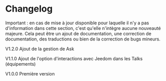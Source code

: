 # Changelog

Important : en cas de mise à jour disponible pour laquelle il n'y a pas d'information dans cette section, c'est qu'elle n'intègre aucune nouveauté majeure. Cela peut être un ajout de documentation, une correction de documentation, des traductions ou bien de la correction de bugs mineurs.

V1.2.0
Ajout de la gestion de Ask

V1.1.0
Ajout de l'option d'interactions avec Jeedom dans les Talks (équipements)

V1.0.0
Première version
